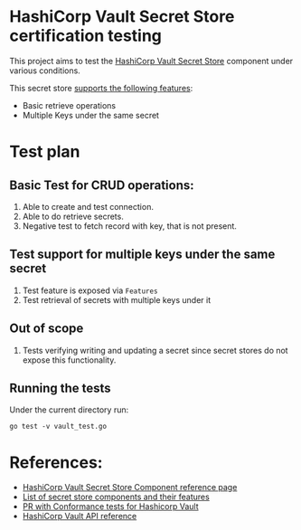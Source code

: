 # HashiCorp Vault Secret Store certification testing

This project aims to test the [HashiCorp Vault Secret Store] component under various conditions.

This secret store [supports the following features][features]:
* Basic retrieve operations
* Multiple Keys under the same secret

# Test plan

## Basic Test for CRUD operations:
1. Able to create and test connection.
2. Able to do retrieve secrets.
3. Negative test to fetch record with key, that is not present.


## Test support for multiple keys under the same secret
1. Test feature is exposed via `Features`
2. Test retrieval of secrets with multiple keys under it


## Out of scope

1. Tests verifying writing and updating a secret since secret stores do not expose this functionality. 


## Running the tests

Under the current directory run:

```
go test -v vault_test.go
```

# References:

* [HashiCorp Vault Secret Store Component reference page][HashiCorp Vault Secret Store]
* [List of secret store components and their features][features]
* [PR with Conformance tests for Hashicorp Vault][conformance]
* [HashiCorp Vault API reference](https://www.vaultproject.io/api-docs)

[HashiCorp Vault Secret Store]: https://docs.dapr.io/reference/components-reference/supported-secret-stores/hashicorp-vault/
[features]: https://docs.dapr.io/reference/components-reference/supported-secret-stores/
[conformance]: https://github.com/dapr/components-contrib/pull/2031